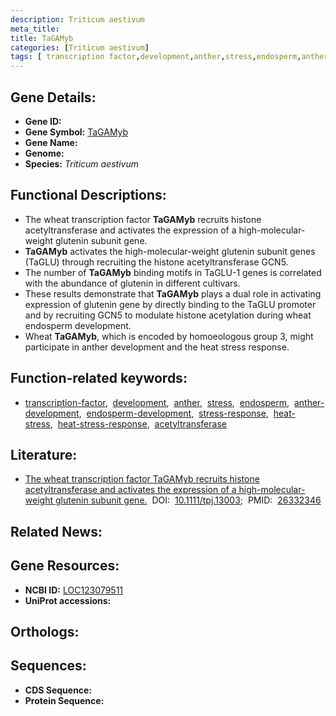 ```yaml
---
description: Triticum aestivum
meta_title:
title: TaGAMyb
categories: [Triticum aestivum]
tags: [ transcription factor,development,anther,stress,endosperm,anther development,endosperm development,stress response,heat stress,heat stress response,acetyltransferase ]
---
```


## Gene Details:
- **Gene ID:** []()
- **Gene Symbol:** <u>TaGAMyb</u>
- **Gene Name:** 
- **Genome:** []()
- **Species:** *Triticum aestivum*

## Functional Descriptions:
   - The wheat transcription factor **TaGAMyb** recruits histone acetyltransferase and activates the expression of a high-molecular-weight glutenin subunit gene.
   - **TaGAMyb** activates the high-molecular-weight glutenin subunit genes (TaGLU) through recruiting the histone acetyltransferase GCN5.
   - The number of **TaGAMyb** binding motifs in TaGLU-1 genes is correlated with the abundance of glutenin in different cultivars.
   - These results demonstrate that **TaGAMyb** plays a dual role in activating expression of glutenin gene by directly binding to the TaGLU promoter and by recruiting GCN5 to modulate histone acetylation during wheat endosperm development.
   - Wheat **TaGAMyb**, which is encoded by homoeologous group 3, might participate in anther development and the heat stress response.

## Function-related keywords:
   - [transcription-factor](/tags/transcription-factor/),&nbsp;&nbsp;[development](/tags/development/),&nbsp;&nbsp;[anther](/tags/anther/),&nbsp;&nbsp;[stress](/tags/stress/),&nbsp;&nbsp;[endosperm](/tags/endosperm/),&nbsp;&nbsp;[anther-development](/tags/anther-development/),&nbsp;&nbsp;[endosperm-development](/tags/endosperm-development/),&nbsp;&nbsp;[stress-response](/tags/stress-response/),&nbsp;&nbsp;[heat-stress](/tags/heat-stress/),&nbsp;&nbsp;[heat-stress-response](/tags/heat-stress-response/),&nbsp;&nbsp;[acetyltransferase](/tags/acetyltransferase/)

## Literature:
   - [The wheat transcription factor TaGAMyb recruits histone acetyltransferase and activates the expression of a high-molecular-weight glutenin subunit gene.](https://doi.org/10.1111/tpj.13003)&nbsp;&nbsp;DOI:&nbsp;&nbsp;[10.1111/tpj.13003](https://doi.org/10.1111/tpj.13003);&nbsp;&nbsp;PMID:&nbsp;&nbsp;[26332346](https://pubmed.ncbi.nlm.nih.gov/26332346/)

## Related News:

## Gene Resources:
- **NCBI ID:**  [LOC123079511](https://www.ncbi.nlm.nih.gov/gene/?term=LOC123079511)
- **UniProt accessions:**  [](https://www.uniprot.org/uniprotkb//entry)

## Orthologs:

## Sequences:
- **CDS Sequence:**
- **Protein Sequence:**
